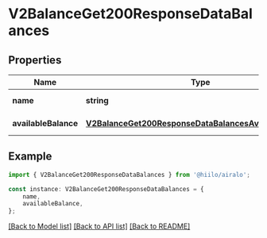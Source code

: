 # V2BalanceGet200ResponseDataBalances


## Properties

Name | Type | Description | Notes
------------ | ------------- | ------------- | -------------
**name** | **string** |  | [default to undefined]
**availableBalance** | [**V2BalanceGet200ResponseDataBalancesAvailableBalance**](V2BalanceGet200ResponseDataBalancesAvailableBalance.md) |  | [default to undefined]

## Example

```typescript
import { V2BalanceGet200ResponseDataBalances } from '@hiilo/airalo';

const instance: V2BalanceGet200ResponseDataBalances = {
    name,
    availableBalance,
};
```

[[Back to Model list]](../README.md#documentation-for-models) [[Back to API list]](../README.md#documentation-for-api-endpoints) [[Back to README]](../README.md)
